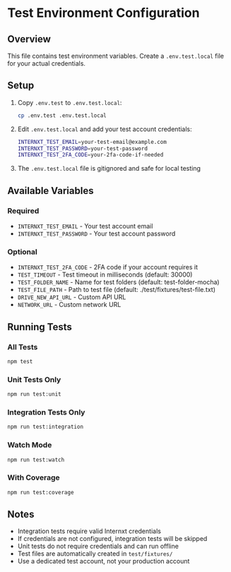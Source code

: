 # Test Environment Configuration

## Overview
This file contains test environment variables. Create a `.env.test.local` file for your actual credentials.

## Setup

1. Copy `.env.test` to `.env.test.local`:
   ```bash
   cp .env.test .env.test.local
   ```

2. Edit `.env.test.local` and add your test account credentials:
   ```bash
   INTERNXT_TEST_EMAIL=your-test-email@example.com
   INTERNXT_TEST_PASSWORD=your-test-password
   INTERNXT_TEST_2FA_CODE=your-2fa-code-if-needed
   ```

3. The `.env.test.local` file is gitignored and safe for local testing

## Available Variables

### Required
- `INTERNXT_TEST_EMAIL` - Your test account email
- `INTERNXT_TEST_PASSWORD` - Your test account password

### Optional
- `INTERNXT_TEST_2FA_CODE` - 2FA code if your account requires it
- `TEST_TIMEOUT` - Test timeout in milliseconds (default: 30000)
- `TEST_FOLDER_NAME` - Name for test folders (default: test-folder-mocha)
- `TEST_FILE_PATH` - Path to test file (default: ./test/fixtures/test-file.txt)
- `DRIVE_NEW_API_URL` - Custom API URL
- `NETWORK_URL` - Custom network URL

## Running Tests

### All Tests
```bash
npm test
```

### Unit Tests Only
```bash
npm run test:unit
```

### Integration Tests Only
```bash
npm run test:integration
```

### Watch Mode
```bash
npm run test:watch
```

### With Coverage
```bash
npm run test:coverage
```

## Notes

- Integration tests require valid Internxt credentials
- If credentials are not configured, integration tests will be skipped
- Unit tests do not require credentials and can run offline
- Test files are automatically created in `test/fixtures/`
- Use a dedicated test account, not your production account
